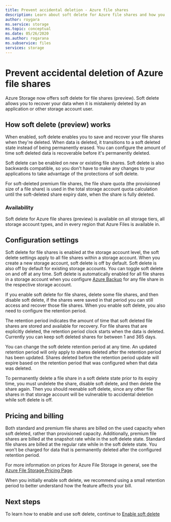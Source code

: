 ```yaml
---
title: Prevent accidental deletion - Azure file shares
description: Learn about soft delete for Azure file shares and how you can use it to for data recovery and preventing accidental deletion.
author: roygara
ms.service: storage
ms.topic: conceptual
ms.date: 05/26/2020
ms.author: rogarana
ms.subservice: files
services: storage
---
```


# Prevent accidental deletion of Azure file shares

Azure Storage now offers soft delete for file shares (preview). Soft delete allows you to recover your data when it is mistakenly deleted by an application or other storage account user.

## How soft delete (preview) works

When enabled, soft delete enables you to save and recover your file shares when they're deleted. When data is deleted, it transitions to a soft deleted state instead of being permanently erased. You can configure the amount of time soft deleted data is recoverable before it's permanently deleted.

Soft delete can be enabled on new or existing file shares. Soft delete is also backwards compatible, so you don't have to make any changes to your applications to take advantage of the protections of soft delete. 

For soft-deleted premium file shares, the file share quota (the provisioned size of a file share) is used in the total storage account quota calculation until the soft-deleted share expiry date, when the share is fully deleted.

### Availability

Soft delete for Azure file shares (preview) is available on all storage tiers, all storage account types, and in every region that Azure Files is available in.

## Configuration settings

Soft delete for file shares is enabled at the storage account level, the soft delete settings apply to all file shares within a storage account. When you create a new storage account, soft delete is off by default. Soft delete is also off by default for existing storage accounts. You can toggle soft delete on and off at any time. Soft delete is automatically enabled for all file shares in a storage account when you configure [Azure Backup](../../backup/soft-delete-azure-file-share.md) for any file share in the respective storage account.

If you enable soft delete for file shares, delete some file shares, and then disable soft delete, if the shares were saved in that period you can still access and recover those file shares. When you enable soft delete, you also need to configure the retention period.

The retention period indicates the amount of time that soft deleted file shares are stored and available for recovery. For file shares that are explicitly deleted, the retention period clock starts when the data is deleted. Currently you can keep soft deleted shares for between 1 and 365 days.

You can change the soft delete retention period at any time. An updated retention period will only apply to shares deleted after the retention period has been updated. Shares deleted before the retention period update will expire based on the retention period that was configured when that data was deleted.

To permanently delete a file share in a soft delete state prior to its expiry time, you must undelete the share, disable soft delete, and then delete the share again. Then you should reenable soft delete, since any other file shares in that storage account will be vulnerable to accidental deletion while soft delete is off.

## Pricing and billing

Both standard and premium file shares are billed on the used capacity when soft deleted, rather than provisioned capacity. Additionally, premium file shares are billed at the snapshot rate while in the soft delete state. Standard file shares are billed at the regular rate while in the soft delete state. You won't be charged for data that is permanently deleted after the configured retention period.

For more information on prices for Azure File Storage in general, see the [Azure File Storage Pricing Page](https://azure.microsoft.com/pricing/details/storage/files/).

When you initially enable soft delete, we recommend using a small retention period to better understand how the feature affects your bill.

## Next steps

To learn how to enable and use soft delete, continue to [Enable soft delete](storage-files-enable-soft-delete.md)
